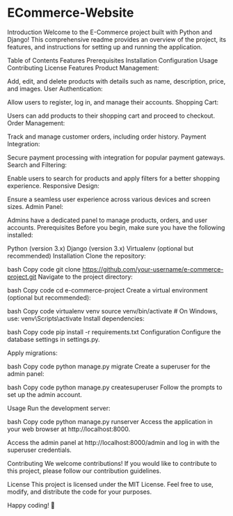 # ECommerce-Website

Introduction
Welcome to the E-Commerce project built with Python and Django! This comprehensive readme provides an overview of the project, its features, and instructions for setting up and running the application.

Table of Contents
Features
Prerequisites
Installation
Configuration
Usage
Contributing
License
Features
Product Management:

Add, edit, and delete products with details such as name, description, price, and images.
User Authentication:

Allow users to register, log in, and manage their accounts.
Shopping Cart:

Users can add products to their shopping cart and proceed to checkout.
Order Management:

Track and manage customer orders, including order history.
Payment Integration:

Secure payment processing with integration for popular payment gateways.
Search and Filtering:

Enable users to search for products and apply filters for a better shopping experience.
Responsive Design:

Ensure a seamless user experience across various devices and screen sizes.
Admin Panel:

Admins have a dedicated panel to manage products, orders, and user accounts.
Prerequisites
Before you begin, make sure you have the following installed:

Python (version 3.x)
Django (version 3.x)
Virtualenv (optional but recommended)
Installation
Clone the repository:

bash
Copy code
git clone https://github.com/your-username/e-commerce-project.git
Navigate to the project directory:

bash
Copy code
cd e-commerce-project
Create a virtual environment (optional but recommended):

bash
Copy code
virtualenv venv
source venv/bin/activate  # On Windows, use: venv\Scripts\activate
Install dependencies:

bash
Copy code
pip install -r requirements.txt
Configuration
Configure the database settings in settings.py.

Apply migrations:

bash
Copy code
python manage.py migrate
Create a superuser for the admin panel:

bash
Copy code
python manage.py createsuperuser
Follow the prompts to set up the admin account.

Usage
Run the development server:

bash
Copy code
python manage.py runserver
Access the application in your web browser at http://localhost:8000.

Access the admin panel at http://localhost:8000/admin and log in with the superuser credentials.

Contributing
We welcome contributions! If you would like to contribute to this project, please follow our contribution guidelines.

License
This project is licensed under the MIT License. Feel free to use, modify, and distribute the code for your purposes.

Happy coding! 🚀